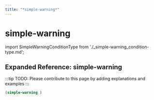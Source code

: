 ```yaml
---
title: "*simple-warning*"
---
```


# simple-warning

import SimpleWarningConditionType from './_simple-warning_condition-type.md';

<SimpleWarningConditionType />

## Expanded Reference: simple-warning

:::tip
TODO: Please contribute to this page by adding explanations and examples
:::

```lisp
(simple-warning )
```
